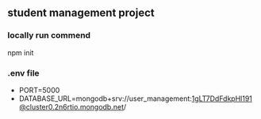 ## student management project

### locally run commend
npm init

### .env file
- PORT=5000
- DATABASE_URL=mongodb+srv://user_management:1gLT7DdFdkpHl191@cluster0.2n6rtio.mongodb.net/
